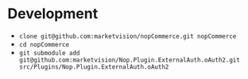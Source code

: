 # Development
* `clone git@github.com:marketvision/nopCommerce.git nopCommerce`
* `cd nopCommerce`
* `git submodule add git@github.com:marketvision/Nop.Plugin.ExternalAuth.oAuth2.git src/Plugins/Nop.Plugin.ExternalAuth.oAuth2`